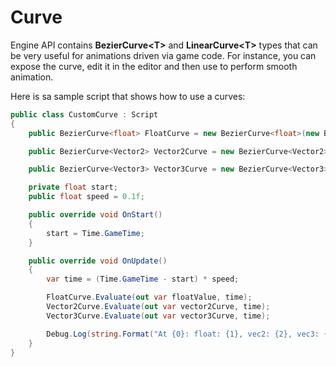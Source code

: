 # Curve

Engine API contains **BezierCurve&lt;T&gt;** and **LinearCurve&lt;T&gt;** types that can be very useful for animations driven via game code. For instance, you can expose the curve, edit it in the editor and then use to perform smooth animation.

Here is sa sample script that shows how to use a curves:

```cs
public class CustomCurve : Script
{
    public BezierCurve<float> FloatCurve = new BezierCurve<float>(new BezierCurve<float>.Keyframe(0, 0), new BezierCurve<float>.Keyframe(1, 1));

    public BezierCurve<Vector2> Vector2Curve = new BezierCurve<Vector2>();

    public BezierCurve<Vector3> Vector3Curve = new BezierCurve<Vector3>();

    private float start;
    public float speed = 0.1f;

    public override void OnStart()
    {
        start = Time.GameTime;
    }

    public override void OnUpdate()
    {
        var time = (Time.GameTime - start) * speed;

        FloatCurve.Evaluate(out var floatValue, time);
        Vector2Curve.Evaluate(out var vector2Curve, time);
        Vector3Curve.Evaluate(out var vector3Curve, time);

        Debug.Log(string.Format("At {0}: float: {1}, vec2: {2}, vec3: {3}", time, floatValue, vector2Curve, vector3Curve));
    }
}
```

